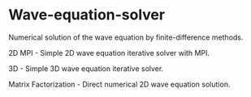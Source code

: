 # Wave-equation-solver
Numerical solution of the wave equation by finite-difference methods.

2D MPI - Simple 2D wave equation iterative solver with MPI.

3D -  Simple 3D wave equation iterative solver.

Matrix Factorization - Direct numerical 2D wave equation solution.